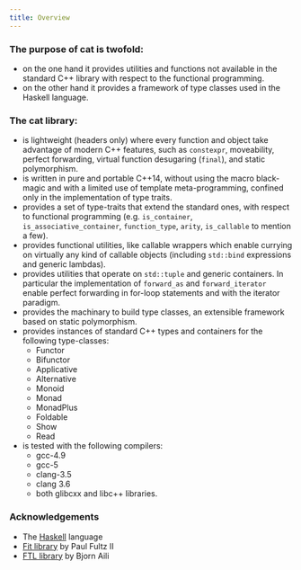 ```yaml
---
title: Overview
---
```



### The purpose of cat is twofold: 

* on the one hand it provides utilities and functions 
not available in the standard C++ library with respect to the functional programming. 
* on the other hand it provides a framework of type classes used in the Haskell language.



### The cat library:


* is lightweight (headers only) where every function and object take advantage
of modern C++ features, such as `constexpr`, moveability, perfect forwarding, 
virtual function desugaring (`final`), and static polymorphism.
* is written in pure and portable C++14, without using the macro black-magic and with
a limited use of template meta-programming, confined only in the implementation
of type traits.
* provides a set of type-traits that extend the standard ones, with respect to
functional programming (e.g. `is_container`, `is_associative_container`, `function_type`,
`arity`, `is_callable` to mention a few).
* provides functional utilities, like callable wrappers which enable currying on 
virtually any kind of callable objects (including `std::bind` expressions and generic lambdas).
* provides utilities that operate on `std::tuple` and generic containers. In particular
the implementation of `forward_as` and `forward_iterator` enable perfect forwarding 
in for-loop statements and with the iterator paradigm.
* provides the machinary to build type classes, an extensible framework based on
static polymorphism.
* provides instances of standard C++ types and containers for the following type-classes:
    * Functor
    * Bifunctor
    * Applicative
    * Alternative 
    * Monoid 
    * Monad
    * MonadPlus
    * Foldable
    * Show
    * Read
* is tested with the following compilers:
    * gcc-4.9
    * gcc-5 
    * clang-3.5 
    * clang 3.6 
    * both glibcxx and libc++ libraries.


### Acknowledgements

* The [Haskell](https://www.haskell.org) language
* [Fit library](https://github.com/pfultz2/Fit) by Paul Fultz II
* [FTL library](https://github.com/beark/ftl) by Bjorn Aili


